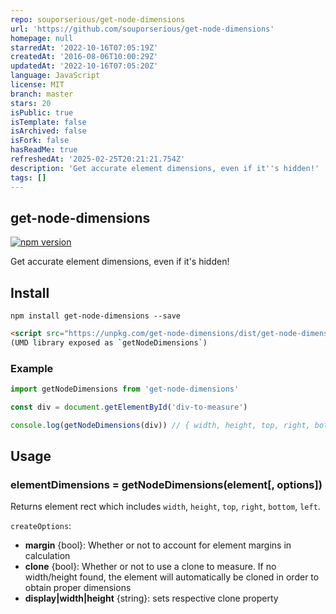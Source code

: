 ```yaml
---
repo: souporserious/get-node-dimensions
url: 'https://github.com/souporserious/get-node-dimensions'
homepage: null
starredAt: '2022-10-16T07:05:19Z'
createdAt: '2016-08-06T10:00:29Z'
updatedAt: '2022-10-16T07:05:20Z'
language: JavaScript
license: MIT
branch: master
stars: 20
isPublic: true
isTemplate: false
isArchived: false
isFork: false
hasReadMe: true
refreshedAt: '2025-02-25T20:21:21.754Z'
description: 'Get accurate element dimensions, even if it''s hidden!'
tags: []
---
```


## get-node-dimensions

[![npm version](https://badge.fury.io/js/get-node-dimensions.svg)](https://badge.fury.io/js/get-node-dimensions)

Get accurate element dimensions, even if it's hidden!

## Install

`npm install get-node-dimensions --save`

```html
<script src="https://unpkg.com/get-node-dimensions/dist/get-node-dimensions.js"></script>
(UMD library exposed as `getNodeDimensions`)
```

### Example

```js
import getNodeDimensions from 'get-node-dimensions'

const div = document.getElementById('div-to-measure')

console.log(getNodeDimensions(div)) // { width, height, top, right, bottom, left }
```

## Usage

### elementDimensions = getNodeDimensions(element[, options])

Returns element rect which includes `width`, `height`, `top`, `right`, `bottom`, `left`.

`createOptions`:

- **margin** {bool}: Whether or not to account for element margins in calculation
- **clone** {bool}: Whether or not to use a clone to measure. If no width/height found, the element will automatically be cloned in order to obtain proper dimensions
- **display|width|height** {string}: sets respective clone property
